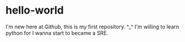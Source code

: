 # hello-world
I'm new here at Github, this is my first repository. ^_^
I'm willing to learn python for I wanna start to became a SRE.
